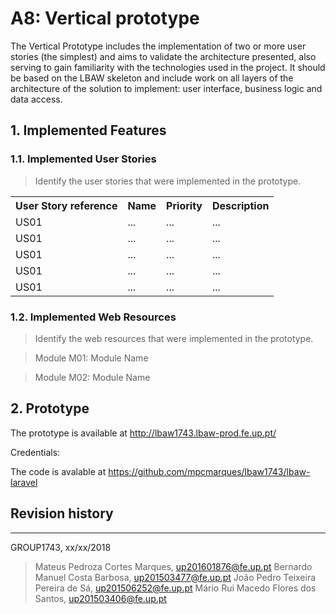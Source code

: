 # A8: Vertical prototype

The Vertical Prototype includes the implementation of two or more user stories (the simplest) and aims to validate the architecture presented, also serving to gain familiarity with the technologies used in the project. It should be based on the LBAW skeleton and include work on all layers of the architecture of the solution to implement: user interface, business logic and data access.

## 1. Implemented Features

### 1.1. Implemented User Stories

> Identify the user stories that were implemented in the prototype.

<table>
  <tr>
    <th>User Story reference</th>
    <th>Name</th>
    <th>Priority</th>
    <th>Description</th>
  </tr>
  <tr>
    <td>US01</td>
    <td>...</td>
    <td>...</td>
    <td>...</td>
  </tr>
  <tr>
  <td>US01</td>
  <td>...</td>
  <td>...</td>
  <td>...</td>
  </tr>
  <tr>
  <td>US01</td>
  <td>...</td>
  <td>...</td>
  <td>...</td>
  </tr>
  <tr>
  <td>US01</td>
  <td>...</td>
  <td>...</td>
  <td>...</td>
  </tr>
  <tr>
  <td>US01</td>
  <td>...</td>
  <td>...</td>
  <td>...</td>
  </tr>
</table>


### 1.2. Implemented Web Resources

> Identify the web resources that were implemented in the prototype.

> Module M01: Module Name

> Module M02: Module Name

## 2. Prototype

The prototype is available at http://lbaw1743.lbaw-prod.fe.up.pt/

Credentials:
  <!-- TODO: username / password -->

The code is avalable at https://github.com/mpcmarques/lbaw1743/lbaw-laravel

## Revision history

<!-- Changes made to the first submission:
1. Item 1
1. Item 2 -->

***

GROUP1743, xx/xx/2018

> Mateus Pedroza Cortes Marques, up201601876@fe.up.pt
> Bernardo Manuel Costa Barbosa, up201503477@fe.up.pt
> João Pedro Teixeira Pereira de Sá, up201506252@fe.up.pt
> Mário Rui Macedo Flores dos Santos, up201503406@fe.up.pt

